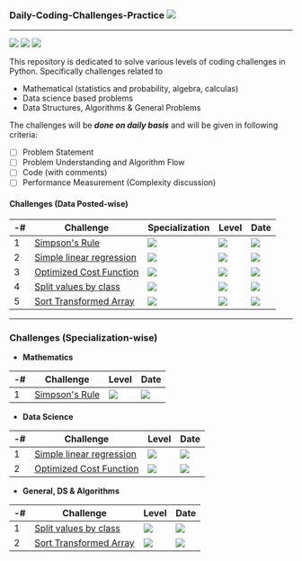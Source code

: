 ### Daily-Coding-Challenges-Practice ![](https://img.shields.io/badge/UPDATED-13/Jan/2021-yellow)
------------------------------------------------------------------------------------------------------------------------------------------------------------------------

![](https://img.shields.io/badge/Python-3.8.3-orange) ![](https://img.shields.io/badge/VSCode-1.52.1-blue) ![](https://img.shields.io/badge/repl.it-IDE-green) 


This repository is dedicated to solve various levels of coding challenges in Python. Specifically challenges related to 

* Mathematical (statistics and probability, algebra, calculas)
* Data science based problems
* Data Structures, Algorithms & General Problems

The challenges will be ***done on daily basis*** and will be given in following criteria:
- [ ]  Problem Statement
- [ ]  Problem Understanding and Algorithm Flow
- [ ]  Code (with comments)
- [ ]  Performance Measurement (Complexity discussion)

#### Challenges (Data Posted-wise)

-# | Challenge  | Specialization | Level | Date |
| ------------- | ------------- | ------------- | -------------- | ------------- |
| 1 | [Simpson's Rule](https://github.com/worklifesg/Daily-Coding-Challenges-Practice/tree/main/Mathematics/Program%201%20-%20Simpson's%20Rule)  | ![](https://img.shields.io/badge/Mathematics-red) | ![](https://img.shields.io/badge/Medium-yellow)  | ![](https://img.shields.io/badge/2021-09/Jan-green) |
| 2 | [Simple linear regression](https://github.com/worklifesg/Daily-Coding-Challenges-Practice/tree/main/Data%20Science/Program%201%20-%20Linear%20Regression)  | ![](https://img.shields.io/badge/Data_Science-blue)  | ![](https://img.shields.io/badge/Easy-purple)  | ![](https://img.shields.io/badge/2021-10/Jan-green)  |
| 3 | [Optimized Cost Function](https://github.com/worklifesg/Daily-Coding-Challenges-Practice/tree/main/Data%20Science/Program%202%20-%20Linear%20Regression%20Optimized%20Cost%20Function)  | ![](https://img.shields.io/badge/Data_Science-blue)  | ![](https://img.shields.io/badge/Medium-yellow)  | ![](https://img.shields.io/badge/2021-11/Jan-green)  |
| 4 | [Split values by class](https://github.com/worklifesg/Daily-Coding-Challenges-Practice/tree/main/General%2C%20DS%2C%20Algo/Progam%201%20-%20Split%20values%20by%20class)  | ![](https://img.shields.io/badge/General,DS,Algo-purple)  | ![](https://img.shields.io/badge/Easy-purple)  | ![](https://img.shields.io/badge/2021-12/Jan-green)  |
| 5 | [Sort Transformed Array](https://github.com/worklifesg/Daily-Coding-Challenges-Practice/tree/main/General%2C%20DS%2C%20Algo/Program%202%20-%20Sort%20Transformed%20Array)  | ![](https://img.shields.io/badge/General,DS,Algo-purple)  | ![](https://img.shields.io/badge/Medium-yellow)  | ![](https://img.shields.io/badge/2021-13/Jan-green)  |

----------------------------------------------------------------------------------------------------------------------------------------------------------------------

### Challenges (Specialization-wise)

* **Mathematics**

-# | Challenge | Level | Date |
| ------------- | ------------- | ------------- | -------------- |
| 1 | [Simpson's Rule](https://github.com/worklifesg/Daily-Coding-Challenges-Practice/tree/main/Mathematics/Program%201%20-%20Simpson's%20Rule) | ![](https://img.shields.io/badge/Medium-yellow)  | ![](https://img.shields.io/badge/2021-09/Jan-green)  |

* **Data Science**

-# | Challenge   | Level | Date |
| ------------- | ------------- | ------------- | -------------- |
| 1 | [Simple linear regression](https://github.com/worklifesg/Daily-Coding-Challenges-Practice/tree/main/Data%20Science/Program%201%20-%20Linear%20Regression) | ![](https://img.shields.io/badge/Easy-purple) | ![](https://img.shields.io/badge/2021-10/Jan-green) |
| 2 | [Optimized Cost Function](https://github.com/worklifesg/Daily-Coding-Challenges-Practice/tree/main/Data%20Science/Program%202%20-%20Linear%20Regression%20Optimized%20Cost%20Function) | ![](https://img.shields.io/badge/Medium-yellow)  | ![](https://img.shields.io/badge/2021-11/Jan-green)  |


* **General, DS & Algorithms**

-# | Challenge | Level | Date |
| ------------- | ------------- | ------------- | -------------- |
| 1 | [Split values by class](https://github.com/worklifesg/Daily-Coding-Challenges-Practice/tree/main/General%2C%20DS%2C%20Algo/Progam%201%20-%20Split%20values%20by%20class)  | ![](https://img.shields.io/badge/Easy-purple)  | ![](https://img.shields.io/badge/2021-12/Jan-green)  |
| 2 | [Sort Transformed Array](https://github.com/worklifesg/Daily-Coding-Challenges-Practice/tree/main/General%2C%20DS%2C%20Algo/Program%202%20-%20Sort%20Transformed%20Array)  | ![](https://img.shields.io/badge/Medium-yellow)  | ![](https://img.shields.io/badge/2021-13/Jan-green)  |

